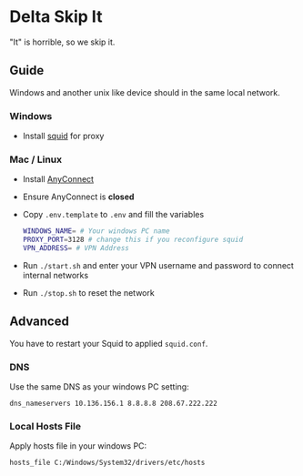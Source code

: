 # Delta Skip It

"It" is horrible, so we skip it.

## Guide

Windows and another unix like device should in the same local network.

### Windows

- Install [squid](http://www.squid-cache.org/) for proxy

### Mac / Linux

- Install [AnyConnect](https://software.cisco.com/download/home/286281283/type)

- Ensure AnyConnect is __closed__

- Copy `.env.template` to `.env` and fill the variables

    ```bash
    WINDOWS_NAME= # Your windows PC name
    PROXY_PORT=3128 # change this if you reconfigure squid
    VPN_ADDRESS= # VPN Address
    ```

- Run `./start.sh` and enter your VPN username and password to connect internal networks

- Run `./stop.sh` to reset the network

## Advanced

You have to restart your Squid to applied `squid.conf`.

### DNS

Use the same DNS as your windows PC setting:

```text
dns_nameservers 10.136.156.1 8.8.8.8 208.67.222.222
```

### Local Hosts File

Apply hosts file in your windows PC:

```text
hosts_file C:/Windows/System32/drivers/etc/hosts
```
